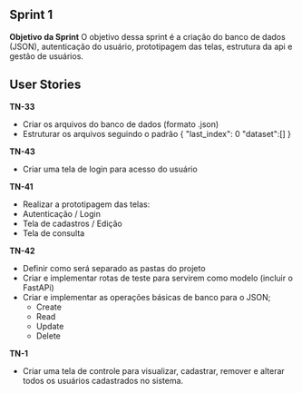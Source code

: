 ## Sprint 1





**Objetivo da Sprint**
O objetivo dessa sprint é a criação do banco de dados (JSON), autenticação do usuário, prototipagem das telas, estrutura da api e gestão de usuários.

## User Stories
**TN-33** 
- Criar os arquivos do banco de dados (formato .json)
- Estruturar os arquivos seguindo o padrão
{
    "last_index": 0
    "dataset":[]
}

**TN-43**
- Criar uma tela de login para acesso do usuário

**TN-41**
- Realizar a prototipagem das telas:
- Autenticação / Login
- Tela de cadastros / Edição
- Tela de consulta

**TN-42**
- Definir como será separado as pastas do projeto
- Criar e implementar rotas de teste para servirem como modelo (incluir o FastAPi)
- Criar e implementar as operações básicas de banco para o JSON;
  - Create
  - Read
  - Update
  - Delete

**TN-1**
- Criar uma tela de controle para visualizar, cadastrar, remover e alterar todos os usuários cadastrados no sistema.